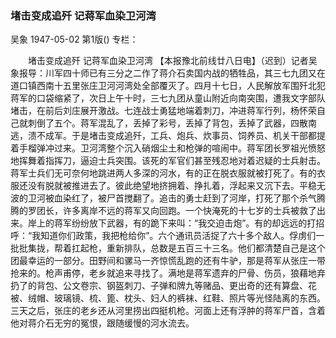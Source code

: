 ### 堵击变成追歼  记蒋军血染卫河湾
吴象
1947-05-02
第1版()
专栏：

　　堵击变成追歼
    记蒋军血染卫河湾
    【本报豫北前线廿八日电】（迟到）记者吴象报导：川军四十师已有三分之二作了蒋介石卖国内战的牺牲品，其三七九团又在道口镇西南十五里张庄卫河河湾处全部覆灭了。四月十七日，人民解放军围歼北犯蒋军的口袋缩紧了，次日上午十时，三七九团从童山附近向南突围，遭我文字部队堵击，在前后刘庄展开激战。七连战士勇猛地端着刺刀，冲进蒋军行列，杨怀荣自己就刺倒了五个。蒋军混乱了，丢掉了彩号，丢掉了背包，丢掉了武器，四散南逃，溃不成军。于是堵击变成追歼，工兵、炮兵、炊事员、饲养员、机关干部都提着手榴弹冲过来。卫河湾整个沉入硝烟尘土和枪弹的喧闹中。蒋军团长罗祖光愤怒地挥舞着指挥刀，逼迫士兵突围。该死的军官们甚至残忍地对着迟疑的士兵射击。蒋军士兵们无可奈何地跳进两人多深的河水，有的正在脱衣服就被打死了。有的衣服还没有脱就被推进去了。彼此绝望地挤拥着、挣扎着，浮起来又沉下去。平稳无波的卫河被血染红了，被尸首搅翻了。追击的勇士赶到了河岸，打死了那个杀气腾腾的罗团长，许多离岸不远的蒋军又向回跑。一个快淹死的十七岁的士兵被救了出来。岸上的蒋军纷纷放下武器，有的跪下来叫：“我交迫击炮”。有的却远远的打招呼：“我知道你们政策，我把枪给你”。六个通讯员活捉了六十多个敌人。俘虏们一批批集拢，帮着扛起枪，重新排队，总数是五百三十三名。他们都清楚自己是这个团最幸运的一部分。田野间和骡马一齐惊慌乱跑的还有牛驴，那是蒋军从张庄一带抢来的。枪声甫停，老乡就追来寻找了。满地是蒋军遗弃的尸骨、伤员，狼藉地弃扔了的背包、公文卷宗、钢盔刺刀、子弹和牌九等赌品、更出奇的还有算盘、花被、绒帽、玻璃镜、梳、篦、枕头、妇人的裤袜、红鞋、照片等光怪陆离的东西。三天之后，张庄的老乡还从河里捞出四挺机枪。河面上还有浮肿的蒋军尸首，含着他对蒋介石无穷的冤恨，跟随缓慢的河水流去。
